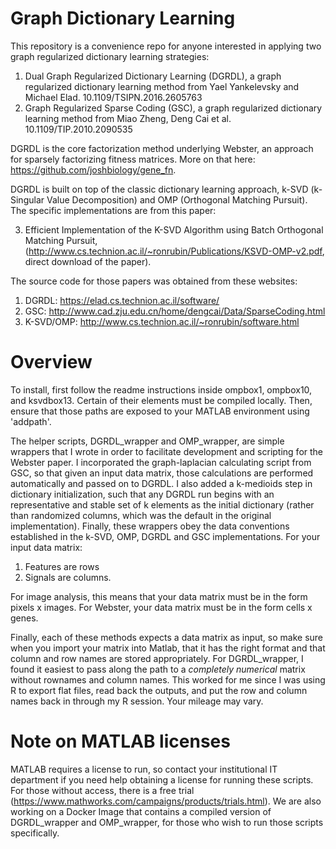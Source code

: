 # Graph Dictionary Learning
This repository is a convenience repo for anyone interested in applying two graph regularized dictionary learning strategies:
1. Dual Graph Regularized Dictionary Learning (DGRDL), a graph regularized dictionary learning method from Yael Yankelevsky and Michael Elad. 10.1109/TSIPN.2016.2605763
2. Graph Regularized Sparse Coding (GSC), a graph regularized dictionary learning method from Miao Zheng, Deng Cai et al. 10.1109/TIP.2010.2090535

DGRDL is the core factorization method underlying Webster, an approach for sparsely factorizing fitness matrices. More on that here: https://github.com/joshbiology/gene_fn. 

DGRDL is built on top of the classic dictionary learning approach, k-SVD (k-Singular Value Decomposition) and OMP (Orthogonal Matching Pursuit). The specific implementations are from this paper:

3. Efficient Implementation of the K-SVD Algorithm using Batch Orthogonal Matching Pursuit, (http://www.cs.technion.ac.il/~ronrubin/Publications/KSVD-OMP-v2.pdf, direct download of the paper).

The source code for those papers was obtained from these websites:

1. DGRDL: https://elad.cs.technion.ac.il/software/
2. GSC: http://www.cad.zju.edu.cn/home/dengcai/Data/SparseCoding.html
3. K-SVD/OMP: http://www.cs.technion.ac.il/~ronrubin/software.html

# Overview
 
To install, first follow the readme instructions inside ompbox1, ompbox10, and ksvdbox13. Certain of their elements must be compiled locally. Then, ensure that those paths are exposed to your MATLAB environment using 'addpath'. 

The helper scripts, DGRDL_wrapper and OMP_wrapper, are simple wrappers that I wrote in order to facilitate development and scripting for the Webster paper. I incorporated the graph-laplacian calculating script from GSC, so that given an input data matrix, those calculations are performed automatically and passed on to DGRDL. I also added a k-medioids step in dictionary initialization, such that any DGRDL run begins with an representative and stable set of k elements as the initial dictionary (rather than randomized columns, which was the default in the original implementation). Finally, these wrappers obey the data conventions established in the k-SVD, OMP, DGRDL and GSC implementations. For your input data matrix:

1. Features are rows
2. Signals are columns.

For image analysis, this means that your data matrix must be in the form pixels x images. For Webster, your data matrix must be in the form cells x genes.

Finally, each of these methods expects a data matrix as input, so make sure when you import your matrix into Matlab, that it has the right format and that column and row names are stored appropriately. For DGRDL_wrapper, I found it easiest to pass along the path to a *completely numerical* matrix without rownames and column names. This worked for me since I was using R to export flat files, read back the outputs, and put the row and column names back in through my R session. Your mileage may vary.

# Note on MATLAB licenses
MATLAB requires a license to run, so contact your institutional IT department if you need help obtaining a license for running these scripts. For those without access, there is a free trial (https://www.mathworks.com/campaigns/products/trials.html). We are also working on a Docker Image that contains a compiled version of DGRDL_wrapper and OMP_wrapper, for those who wish to run those scripts specifically. 

